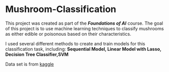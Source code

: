 # Mushroom-Classification
This project was created as part of the ***Foundations of AI*** course. The goal of this project is to use machine learning techniques to classify mushrooms as either edible or poisonous based on their characteristics.

I used several different methods to create and train models for this classification task, including: **Sequential Model, Linear Model with Lasso, Decision Tree Classifier,SVM**

Data set is from [kaggle](https://www.kaggle.com/datasets/uciml/mushroom-classification)
